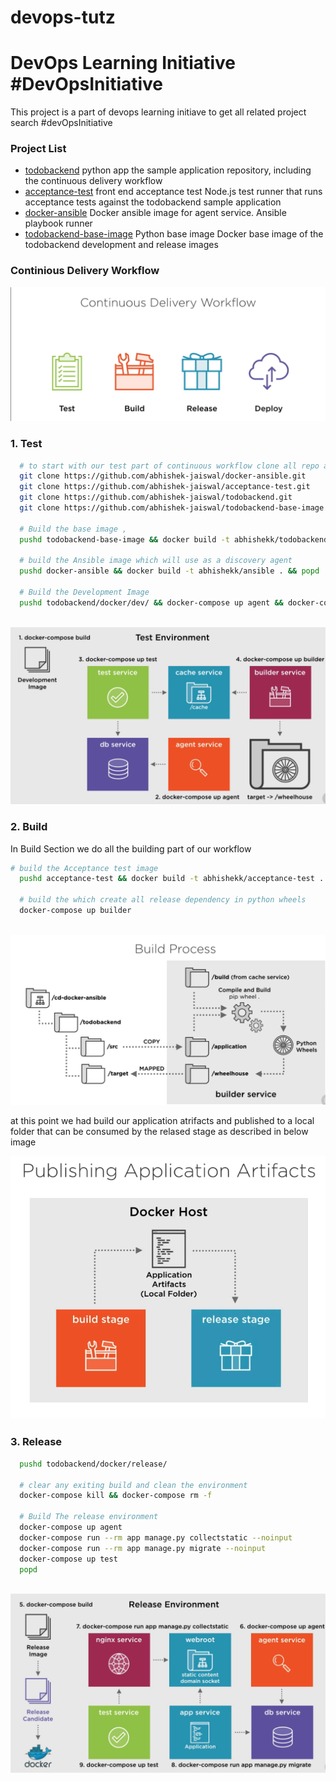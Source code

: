 # devops-tutz
# DevOps Learning Initiative #DevOpsInitiative
This project is a part of devops learning initiave to get all related project
search #devOpsInitiative

### Project List 
* [todobackend](https://github.com/abhishek-jaiswal/todobackend) python app the sample application repository, including the continuous delivery workflow
* [acceptance-test](https://github.com/abhishek-jaiswal/acceptance-test) front end acceptance test Node.js test runner that runs acceptance tests against the todobackend sample application
* [docker-ansible](https://github.com/abhishek-jaiswal/docker-ansible) Docker ansible image for agent service. Ansible playbook runner
* [todobackend-base-image](https://github.com/abhishek-jaiswal/todobackend-base-image) Python base image Docker base image of the todobackend development and release images


### Continious Delivery Workflow

![continious delivery workflow](images/cdr.png "Continious Delivery Workflow")

### 1. Test
```sh
  # to start with our test part of continuous workflow clone all repo above 
  git clone https://github.com/abhishek-jaiswal/docker-ansible.git
  git clone https://github.com/abhishek-jaiswal/acceptance-test.git
  git clone https://github.com/abhishek-jaiswal/todobackend.git
  git clone https://github.com/abhishek-jaiswal/todobackend-base-image.git
  
  # Build the base image ,
  pushd todobackend-base-image && docker build -t abhishekk/todobackend-base . && popd
  
  # build the Ansible image which will use as a discovery agent
  pushd docker-ansible && docker build -t abhishekk/ansible . && popd
  
  # Build the Development Image
  pushd todobackend/docker/dev/ && docker-compose up agent && docker-compose up test && popd
  
```
![Test Environment](images/test_env.png "Test Environment Workflow")





### 2. Build

In Build Section we do all the building part of our workflow
```sh
# build the Acceptance test image 
  pushd acceptance-test && docker build -t abhishekk/acceptance-test . && popd
  
  # build the which create all release dependency in python wheels
  docker-compose up builder
  
```

![Build Environment](images/build_env.png "Build Environment Workflow")

at this point we had build our application atrifacts and published to a local folder that can be consumed by the relased stage as described in below image

![Publishing Artifacts](images/publishing_artifacts.png "Publishing Artifacts")

### 3. Release
```sh
  pushd todobackend/docker/release/
  
  # clear any exiting build and clean the environment
  docker-compose kill && docker-compose rm -f
  
  # Build The release environment
  docker-compose up agent 
  docker-compose run --rm app manage.py collectstatic --noinput
  docker-compose run --rm app manage.py migrate --noinput
  docker-compose up test 
  popd
  
```
![Release Environment](images/release_env.png "Release Environment Workflow")
